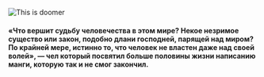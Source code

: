 
![This is doomer](https://avatanplus.com/files/resources/original/5dc103012dd3416e39f3bca4.png)

#### «Что вершит судьбу человечества в этом мире? Некое незримое существо или закон, подобно длани господней, парящей над миром? По крайней мере, истинно то, что человек не властен даже над своей волей», — чел который посвятил больше половины жизни написанию манги, которую так и не смог закончил.
